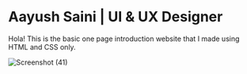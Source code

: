 # Aayush Saini | UI & UX Designer

Hola!
This is the basic one page introduction website that I made using HTML and CSS only.

![Screenshot (41)](https://user-images.githubusercontent.com/56332722/80834119-bb1e2580-8c0d-11ea-93d3-a229e9e579cd.png)
